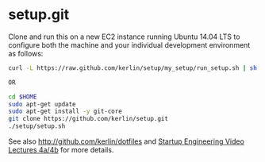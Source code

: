 setup.git
=========
Clone and run this on a new EC2 instance running Ubuntu 14.04 LTS to
configure both the machine and your individual development environment as
follows:

```sh
curl -L https://raw.github.com/kerlin/setup/my_setup/run_setup.sh | sh

OR

cd $HOME
sudo apt-get update
sudo apt-get install -y git-core
git clone https://github.com/kerlin/setup.git
./setup/setup.sh   
```

See also http://github.com/kerlin/dotfiles and
[Startup Engineering Video Lectures 4a/4b](https://class.coursera.org/startup-001/lecture/index)
for more details.





